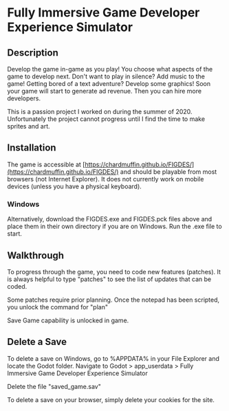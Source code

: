 # Fully Immersive Game Developer Experience Simulator

## Description
Develop the game in-game as you play! You choose what aspects of the game to develop next. Don't want to play in silence? Add music to the game! Getting bored of a text adventure? Develop some graphics! Soon your game will start to generate ad revenue. Then you can hire more developers.

This is a passion project I worked on during the summer of 2020. Unfortunately the project cannot progress until I find the time to make sprites and art.

## Installation
The game is accessible at [https://chardmuffin.github.io/FIGDES/](https://chardmuffin.github.io/FIGDES/) and should be playable from most browsers (not Internet Explorer). It does not currently work on mobile devices (unless you have a physical keyboard).

### Windows
Alternatively, download the FIGDES.exe and FIGDES.pck files above and place them in their own directory if you are on Windows. Run the .exe file to start.

## Walkthrough
To progress through the game, you need to code new features (patches). It is always helpful to type "patches" to see the list of updates that can be coded.

Some patches require prior planning. Once the notepad has been scripted, you unlock the command for "plan"

Save Game capability is unlocked in game.

## Delete a Save
To delete a save on Windows, go to %APPDATA% in your File Explorer and locate the Godot folder.
Navigate to Godot > app_userdata > Fully Immersive Game Developer Experience Simulator

Delete the file "saved_game.sav"

To delete a save on your browser, simply delete your cookies for the site.

